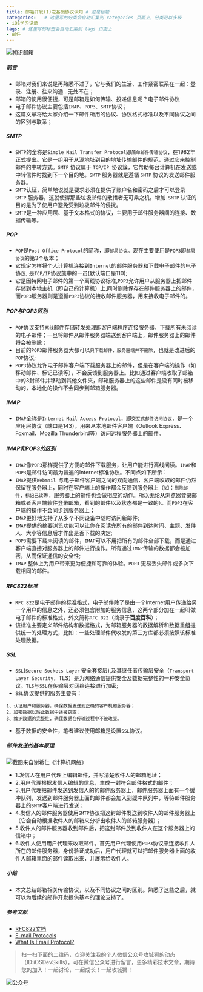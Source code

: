 ```yaml
---
title: 邮箱开发(1)之基础协议认知 # 这是标题
categories:   # 这里写的分类会自动汇集到 categories 页面上，分类可以多级
- iOS学习记录
tags: # 这里写的标签会自动汇集到 tags 页面上
- 邮件
---
```


![初识邮箱](http://upload-images.jianshu.io/upload_images/1713024-4278fa6f968be625.jpg?imageMogr2/auto-orient/strip%7CimageView2/2/w/1240)

##### 前言
-  邮箱对我们来说是再熟悉不过了，它与我们的生活、工作紧密联系在一起：登录、注册、往来沟通...无处不在；
- 邮箱的使用很便捷，可是邮箱是如何传输、投递信息呢？电子邮件协议
- 电子邮件协议主要包括`IMAP`、`POP3`、`SMTP`协议；
- 这篇文章将给大家介绍一下邮件所用的协议、协议格式标准以及不同协议之间的区别与联系；

##### SMTP
-  `SMTP`的全称是`Simple Mail Transfer Protocol`即`简单邮件传输协议`，在1982年正式提出。它是一组用于从源地址到目的地址传输邮件的规范，通过它来控制邮件的中转方式。`SMTP` 协议属于 `TCP/IP `协议簇，它帮助每台计算机在发送或中转信件时找到下一个目的地。`SMTP` 服务器就是遵循 `SMTP` 协议的发送邮件服务器。
- `SMTP`认证，简单地说就是要求必须在提供了账户名和密码之后才可以登录 `SMTP` 服务器，这就使得那些垃圾邮件的散播者无可乘之机。增加` SMTP` 认证的目的是为了使用户避免受到垃圾邮件的侵扰。
- `SMTP`是一种应用层、基于文本格式的协议，主要用于邮件服务器间的连接、数据传输等。

##### POP
- `POP`是`Post Office Protocol`的简称，即`邮局协议`。现在主要使用是`POP3`即`邮局协议`的第3个版本；
- 它规定怎样将个人计算机连接到`Internet`的邮件服务器和下载电子邮件的电子协议, 是`TCP/IP`协议族中的一员(默认端口是110);
- 它是因特网电子邮件的第一个离线协议标准,`POP3`允许用户从服务器上把邮件存储到本地主机（即自己的计算机）上,同时删除保存在邮件服务器上的邮件，而`POP3`服务器则是遵循`POP3`协议的接收邮件服务器，用来接收电子邮件的。

##### POP与POP3区别
- `POP`协议支持`离线`邮件存储转发处理即客户端程序连接服务器，下载所有未阅读的电子邮件；一旦将邮件从邮件服务器端送到客户端上，邮件服务器上的邮件将会被删除；
- 目前的`POP3`邮件服务器大都可以`只下载邮件，服务器端并不删除`，也就是改进后的`POP`协议;
- `POP3`协议允许电子邮件客户端下载服务器上的邮件，但是在客户端的操作（如移动邮件、标记已读等），不会反馈到服务器上。比如通过客户端收取了邮箱中的3封邮件并移动到其他文件夹，邮箱服务器上的这些邮件是没有同时被移动的，本地化的操作不会同步到邮箱服务器。

##### IMAP
- `IMAP`全称是`Internet Mail Access Protocol`，即`交互式邮件访问协议`，是一个应用层协议（端口是143）。用来从本地邮件客户端（Outlook Express、Foxmail、Mozilla Thunderbird等）访问远程服务器上的邮件。

##### IMAP和POP3的区别
- `IMAP`像`POP3`那样提供了方便的邮件下载服务，让用户能进行离线阅读。`IMAP`和`POP3`是邮件访问最为普遍的Internet标准协议。不同点如下所示：
- `IMAP`提供`Webmail `与电子邮件客户端之间的双向通信，客户端收取的邮件仍然保留在服务器上，同时在客户端上的操作都会反馈到服务器上（如：`删除邮件`，`标记已读`等，服务器上的邮件也会做相应的动作。所以无论从浏览器登录邮箱或者客户端软件登录邮箱，看到的邮件以及状态都是一致的）。而`POP3`在客户端的操作不会同步到服务器上；
- `IMAP`更好地支持了从多个不同设备中随时访问新邮件;
- `IMAP`提供的摘要浏览功能可以让你在阅读完所有的邮件到达时间、主题、发件人、大小等信息后才作出是否下载的决定;
- `POP3`需要下载未阅读的邮件，`IMAP`可以不用把所有的邮件全部下载，而是通过客户端直接对服务器上的邮件进行操作。所有通过`IMAP`传输的数据都会被加密，从而保证通信的安全性;
- `IMAP` 整体上为用户带来更为便捷和可靠的体验。`POP3` 更易丢失邮件或多次下载相同的邮件。

##### RFC822标准
- `RFC 822`是电子邮件的标准格式，电子邮件除了是由一个Internet用户传递给另一个用户的信息之外，还必须包含附加的服务信息，这两个部分加在一起叫做电子邮件的标准格式，外文简称`RFC 822`（摘录于**百度百科**）；
- 该标准主要定义邮件结构和数据格式，为邮箱服务器的数据解析和数据重组提供统一的处理方式，比如：一些处理邮件代收发的第三方库都必须按照该标准处理数据。

##### SSL
- `SSL`(`Secure Sockets Layer` 安全套接层),及其继任者传输层安全（`Transport Layer Security`，TLS）是为网络通信提供安全及数据完整性的一种安全协议。`TLS`与`SSL`在传输层对网络连接进行加密;
- `SSL`协议提供的服务主要有：

```
1、认证用户和服务器，确保数据发送到正确的客户机和服务器；
2、加密数据以防止数据中途被窃取；
3、维护数据的完整性，确保数据在传输过程中不被改变。
```
- 基于数据的安全性，笔者建议使用邮箱是设置`SSL`协议。

##### 邮件发送的基本原理
![截图来自谢希仁《计算机网络》](http://upload-images.jianshu.io/upload_images/1713024-5135c1f308dd6196.png?imageMogr2/auto-orient/strip%7CimageView2/2/w/1240)

- 1.发信人在用户代理上编辑邮件，并写清楚收件人的邮箱地址；
-  2.用户代理根据发信人编辑的信息，生成一封符合邮件格式的邮件；
- 3.用户代理把邮件发送到发信人的的邮件服务器上，邮件服务器上面有一个缓冲队列，发送到邮件服务器上面的邮件都会加入到缓冲队列中，等待邮件服务器上的`SMTP`客户端进行发送；
- 4.发信人的邮件服务器使用`SMTP`协议把这封邮件发送到收件人的邮件服务器上（它会自动根据收件人的邮箱来分析出收件人的邮箱服务器）；
- 5.收件人的邮件服务器收到邮件后，把这封邮件放到收件人在这个服务器上的信箱中；
- 6.收件人使用用户代理来收取邮件。首先用户代理使用`POP3`协议来连接收件人所在的邮件服务器，身份验证成功后，用户代理就可以把邮件服务器上面的收件人邮箱里面的邮件读取出来，并展示给收件人。

##### 小结
- 本文总结邮箱相关传输协议，以及不同协议之间的区别。熟悉了这些之后，就可以为后续的邮件开发提供基本的理论支持了。

##### 参考文献
- [RFC822文档](https://www.w3.org/Protocols/rfc822/)
- [E-mail Protocols](http://www.tutorialspoint.com/internet_technologies/e_mail_protocols.htm)
- [What Is Email Protocol?](https://www.techwalla.com/articles/what-is-email-protocol)

> 扫一扫下面的二维码，欢迎关注我的个人微信公众号攻城狮的动态（ID:iOSDevSkills），可在微信公众号进行留言，更多精彩技术文章，期待您的加入！一起讨论，一起成长！一起攻城狮！

![公众号](http://upload-images.jianshu.io/upload_images/1713024-14a3d919f462f399.jpg?imageMogr2/auto-orient/strip%7CimageView2/2/w/1240)
